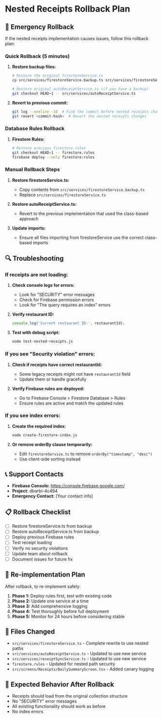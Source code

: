 # Nested Receipts Rollback Plan

## 🚨 Emergency Rollback

If the nested receipts implementation causes issues, follow this rollback plan:

### Quick Rollback (5 minutes)

1. **Restore backup files:**
   ```bash
   # Restore the original firestoreService.ts
   cp src/services/firestoreService.backup.ts src/services/firestoreService.ts
   
   # Restore original autoReceiptService.ts (if you have a backup)
   git checkout HEAD~1 -- src/services/autoReceiptService.ts
   ```

2. **Revert to previous commit:**
   ```bash
   git log --oneline -10  # Find the commit before nested receipts changes
   git revert <commit-hash>  # Revert the nested receipts changes
   ```

### Database Rules Rollback

1. **Firestore Rules:**
   ```bash
   # Restore previous firestore.rules
   git checkout HEAD~1 -- firestore.rules
   firebase deploy --only firestore:rules
   ```

### Manual Rollback Steps

1. **Restore firestoreService.ts:**
   - Copy contents from `src/services/firestoreService.backup.ts`
   - Replace `src/services/firestoreService.ts`

2. **Restore autoReceiptService.ts:**
   - Revert to the previous implementation that used the class-based approach

3. **Update imports:**
   - Ensure all files importing from firestoreService use the correct class-based imports

## 🔍 Troubleshooting

### If receipts are not loading:

1. **Check console logs for errors:**
   - Look for "SECURITY" error messages
   - Check for Firebase permission errors
   - Look for "The query requires an index" errors

2. **Verify restaurant ID:**
   ```javascript
   console.log('Current restaurant ID:', restaurantId);
   ```

3. **Test with debug script:**
   ```bash
   node test-nested-receipts.js
   ```

### If you see "Security violation" errors:

1. **Check if receipts have correct restaurantId:**
   - Some legacy receipts might not have `restaurantId` field
   - Update them or handle gracefully

2. **Verify Firebase rules are deployed:**
   - Go to Firebase Console > Firestore Database > Rules
   - Ensure rules are active and match the updated rules

### If you see index errors:

1. **Create the required index:**
   ```bash
   node create-firestore-index.js
   ```

2. **Or remove orderBy clause temporarily:**
   - Edit `firestoreService.ts` to remove `orderBy("timestamp", "desc")`
   - Use client-side sorting instead

## 📞 Support Contacts

- **Firebase Console:** https://console.firebase.google.com/
- **Project:** dbarbi-4c494
- **Emergency Contact:** [Your contact info]

## 📋 Rollback Checklist

- [ ] Restore firestoreService.ts from backup
- [ ] Restore autoReceiptService.ts from backup
- [ ] Deploy previous Firebase rules
- [ ] Test receipt loading
- [ ] Verify no security violations
- [ ] Update team about rollback
- [ ] Document issues for future fix

## 🔄 Re-implementation Plan

After rollback, to re-implement safely:

1. **Phase 1:** Deploy rules first, test with existing code
2. **Phase 2:** Update one service at a time
3. **Phase 3:** Add comprehensive logging
4. **Phase 4:** Test thoroughly before full deployment
5. **Phase 5:** Monitor for 24 hours before considering stable

## 📝 Files Changed

- `src/services/firestoreService.ts` - Complete rewrite to use nested paths
- `src/services/autoReceiptService.ts` - Updated to use new service
- `src/services/receiptSyncService.ts` - Updated to use new service
- `firestore.rules` - Updated for nested path security
- `src/screens/Receipts/DailySummaryScreen.tsx` - Added canary logging

## 🎯 Expected Behavior After Rollback

- Receipts should load from the original collection structure
- No "SECURITY" error messages
- All existing functionality should work as before
- No index errors
























